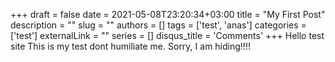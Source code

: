 +++ 
draft = false
date = 2021-05-08T23:20:34+03:00
title = "My First Post"
description = ""
slug = ""
authors = []
tags = ['test', 'anas']
categories = ['test']
externalLink = ""
series = []
disqus_title = 'Comments'
+++
Hello test site 
This is my test dont humiliate me. Sorry, I am hiding!!!!